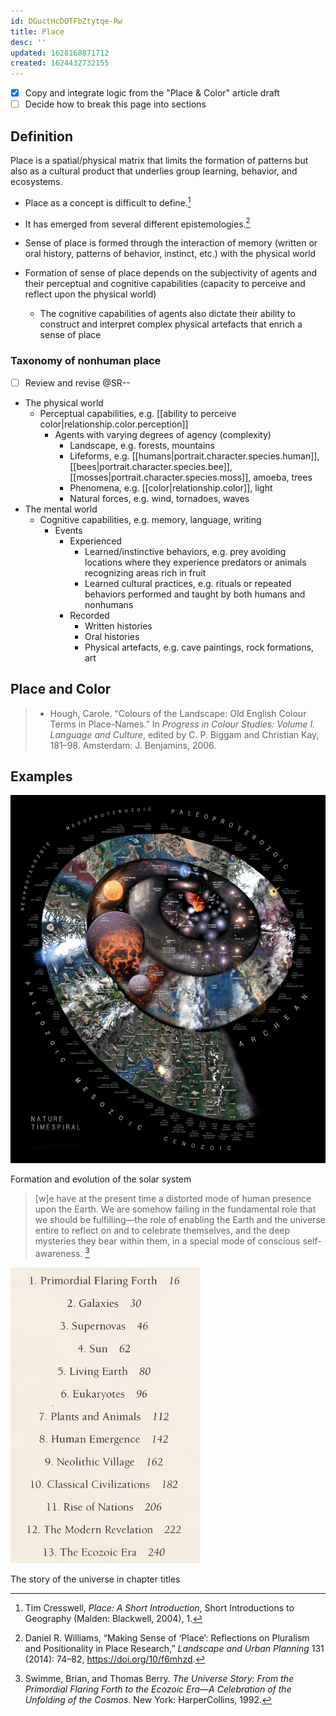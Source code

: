 ```yaml
---
id: DGuctHcDOTFbZtytqe-Rw
title: Place
desc: ''
updated: 1628168871712
created: 1624432732155
---
```


- [x] Copy and integrate logic from the "Place & Color" article draft
- [ ] Decide how to break this page into sections

## Definition

Place is a spatial/physical matrix that limits the formation of patterns but also as a cultural product that underlies group learning, behavior, and ecosystems.

- Place as a concept is difficult to define.[^1]
- It has emerged from several different epistemologies.[^2]

- Sense of place is formed through the interaction of memory (written or oral history, patterns of behavior, instinct, etc.) with the physical world
- Formation of sense of place depends on the subjectivity of agents and their perceptual and cognitive capabilities (capacity to perceive and reflect upon the physical world)
  - The cognitive capabilities of agents also dictate their ability to construct and interpret complex physical artefacts that enrich a sense of place

### Taxonomy of nonhuman place

- [ ] Review and revise @SR--

- The physical world
  - Perceptual capabilities, e.g. [[ability to perceive color|relationship.color.perception]]
    - Agents with varying degrees of agency (complexity)
      - Landscape, e.g. forests, mountains
      - Lifeforms, e.g. [[humans|portrait.character.species.human]], [[bees|portrait.character.species.bee]], [[mosses|portrait.character.species.moss]], amoeba, trees
      - Phenomena, e.g. [[color|relationship.color]], light
      - Natural forces, e.g. wind, tornadoes, waves
- The mental world
  - Cognitive capabilities, e.g. memory, language, writing
    - Events
      - Experienced
        - Learned/instinctive behaviors, e.g. prey avoiding locations where they experience predators or animals recognizing areas rich in fruit
        - Learned cultural practices, e.g. rituals or repeated behaviors performed and taught by both humans and nonhumans
      - Recorded
        - Written histories
        - Oral histories
        - Physical artefacts, e.g. cave paintings, rock formations, art


## Place and Color

>- Hough, Carole. “Colours of the Landscape: Old English Colour Terms in Place-Names.” In _Progress in Colour Studies: Volume I. Language and Culture_, edited by C. P. Biggam and Christian Kay, 181–98. Amsterdam: J. Benjamins, 2006.

## Examples

![Formation of the solar system](/assets/images/2021-06-23-22-38-13.png)

Formation and evolution of the solar system

>[w]e have at the present time a distorted mode of human presence upon the Earth. We are somehow failing in the fundamental role that we should be fulfilling—the role of enabling the Earth and the universe entire to reflect on and to celebrate themselves, and the deep mysteries they bear within them, in a special mode of conscious self-awareness. [^3]

![The story of the universe in chapter titles](/assets/images/2021-06-23-23-10-44.png)

The story of the universe in chapter titles

[^1]: Tim Cresswell, *Place: A Short Introduction*, Short Introductions to Geography (Malden: Blackwell, 2004), 1.
[^2]: Daniel R. Williams, “Making Sense of ‘Place’: Reflections on Pluralism and Positionality in Place Research,” *Landscape and Urban Planning* 131 (2014): 74–82, https://doi.org/10/f6mhzd.
[^3]: Swimme, Brian, and Thomas Berry. _The Universe Story: From the Primordial Flaring Forth to the Ecozoic Era—A Celebration of the Unfolding of the Cosmos_. New York: HarperCollins, 1992.
